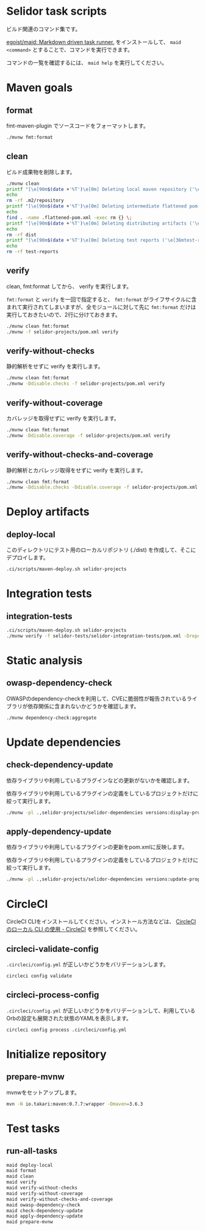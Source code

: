 # Selidor task scripts

ビルド関連のコマンド集です。

[egoist/maid: Markdown driven task runner\.](https://github.com/egoist/maid) をインストールして、 `maid <command>` とすることで、コマンドを実行できます。

コマンドの一覧を確認するには、 `maid help` を実行してください。


# Maven goals

## format

fmt-maven-plugin でソースコードをフォーマットします。

```bash
./mvnw fmt:format
```

## clean

ビルド成果物を削除します。

```bash
./mvnw clean
printf "[\e[90m$(date +'%T')\e[0m] Deleting local maven repository ('\e[36m.m2/repository\e[0m')..."
echo
rm -rf .m2/repository
printf "[\e[90m$(date +'%T')\e[0m] Deleting intermediate flattened pom file ('\e[36m.flattened-pom.xml\e[0m')..."
echo
find . -name .flattened-pom.xml -exec rm {} \;
printf "[\e[90m$(date +'%T')\e[0m] Deleting distributing artifacts ('\e[36mdist\e[0m')..."
echo
rm -rf dist
printf "[\e[90m$(date +'%T')\e[0m] Deleting test reports ('\e[36mtest-reports\e[0m')..."
echo
rm -rf test-reports
```

## verify

clean, fmt:format してから、 verify を実行します。

`fmt:format` と `verify` を一回で指定すると、 `fmt:format` がライフサイクルに含まれて実行されてしまいますが、全モジュールに対して先に `fmt:format` だけは実行しておきたいので、2行に分けておきます。

```bash
./mvnw clean fmt:format
./mvnw -f selidor-projects/pom.xml verify
```

## verify-without-checks

静的解析をせずに verify を実行します。

```bash
./mvnw clean fmt:format
./mvnw -Ddisable.checks -f selidor-projects/pom.xml verify
```

## verify-without-coverage

カバレッジを取得せずに verify を実行します。

```bash
./mvnw clean fmt:format
./mvnw -Ddisable.coverage -f selidor-projects/pom.xml verify
```

## verify-without-checks-and-coverage

静的解析とカバレッジ取得をせずに verify を実行します。

```bash
./mvnw clean fmt:format
./mvnw -Ddisable.checks -Ddisable.coverage -f selidor-projects/pom.xml verify
```


# Deploy artifacts

## deploy-local

このディレクトリにテスト用のローカルリポジトリ (./dist) を作成して、そこにデプロイします。

```bash
.ci/scripts/maven-deploy.sh selidor-projects
```

# Integration tests

## integration-tests

```bash
.ci/scripts/maven-deploy.sh selidor-projects
./mvnw verify -f selidor-tests/selidor-integration-tests/pom.xml -Drepository=./.m2/repository
```

# Static analysis

## owasp-dependency-check

OWASPのdependency-checkを利用して、CVEに脆弱性が報告されているライブラリが依存関係に含まれないかどうかを確認します。

```bash
./mvnw dependency-check:aggregate
```

# Update dependencies

## check-dependency-update

依存ライブラリや利用しているプラグインなどの更新がないかを確認します。

依存ライブラリや利用しているプラグインの定義をしているプロジェクトだけに絞って実行します。

```bash
./mvnw -pl .,selidor-projects/selidor-dependencies versions:display-property-updates
```

## apply-dependency-update

依存ライブラリや利用しているプラグインの更新をpom.xmlに反映します。

依存ライブラリや利用しているプラグインの定義をしているプロジェクトだけに絞って実行します。

```bash
./mvnw -pl .,selidor-projects/selidor-dependencies versions:update-properties
```

# CircleCI

CircleCI CLIをインストールしてください。インストール方法などは、 [CircleCI のローカル CLI の使用 \- CircleCI](https://circleci.com/docs/ja/2.0/local-cli/) を参照してください。

## circleci-validate-config

`.circleci/config.yml` が正しいかどうかをバリデーションします。

```bash
circleci config validate
```

## circleci-process-config

`.circleci/config.yml` が正しいかどうかをバリデーションして、利用しているOrbの設定も展開された状態のYAMLを表示します。

```bash
circleci config process .circleci/config.yml
```


# Initialize repository

## prepare-mvnw

mvnwをセットアップします。

```bash
mvn -N io.takari:maven:0.7.7:wrapper -Dmaven=3.6.3
```

# Test tasks

## run-all-tasks

```bash
maid deploy-local
maid format
maid clean
maid verify
maid verify-without-checks
maid verify-without-coverage
maid verify-without-checks-and-coverage
maid owasp-dependency-check
maid check-dependency-update
maid apply-dependency-update
maid prepare-mvnw
```
